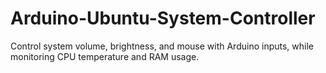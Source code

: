 # Arduino-Ubuntu-System-Controller
Control system volume, brightness, and mouse with Arduino inputs, while monitoring CPU temperature and RAM usage.
